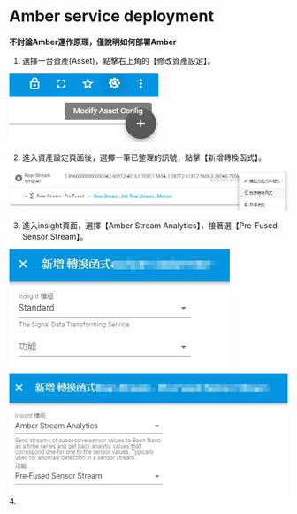 # Amber service deployment

**不討論Amber運作原理，僅說明如何部署Amber**

1. 選擇一台資產(Asset)，點擊右上角的【修改資產設定】。

![pics-1](./img/asset_config.jpg)

2. 進入資產設定頁面後，選擇一筆已整理的訊號，點擊【新增轉換函式】。

![pics-2](./img/add_transformation.jpg)

3. 進入insight頁面，選擇【Amber Stream Analytics】，接著選【Pre-Fused Sensor Stream】。

![pics-3](./img/insight.jpg) ![pics-4](./img/amber_module.jpg)
4. 